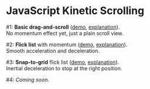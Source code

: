 # JavaScript Kinetic Scrolling

\#1: **Basic drag-and-scroll** ([demo](http://ariya.github.io/kinetic/1/), [explanation](http://ariya.ofilabs.com/2013/08/javascript-kinetic-scrolling-part-1.html)).<br/>
No momentum effect yet, just a plain scroll view.

\#2: **Flick list** with momentum ([demo](http://ariya.github.io/kinetic/2), [explanation](http://ariya.ofilabs.com/2013/11/javascript-kinetic-scrolling-part-2.html)).<br/>
Smooth acceleration and deceleration.

\#3: **Snap-to-grid** flick list ([demo](http://ariya.github.io/kinetic/3), [explanation](http://ariya.ofilabs.com/2013/12/javascript-kinetic-scrolling-part-3.html)).<br/>
Inertial deceleration to stop at the right position.

\#4: _Coming soon_.
